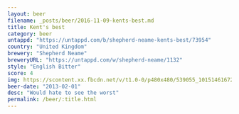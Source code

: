 ```yaml
---
layout: beer
filename: _posts/beer/2016-11-09-kents-best.md
title: Kent's best
category: beer
untappd: "https://untappd.com/b/shepherd-neame-kents-best/73954"
country: "United Kingdom"
brewery: "Shepherd Neame"
breweryURL: "https://untappd.com/w/shepherd-neame/1132"
style: "English Bitter"
score: 4
img: https://scontent.xx.fbcdn.net/v/t1.0-0/p480x480/539055_10151461672828745_520276173_n.jpg?oh=ea67e29c14c7db3f01a3d280b8a4ae47&oe=58FF834A
beer-date: "2013-02-01"
desc: "Would hate to see the worst"
permalink: /beer/:title.html
---
```

